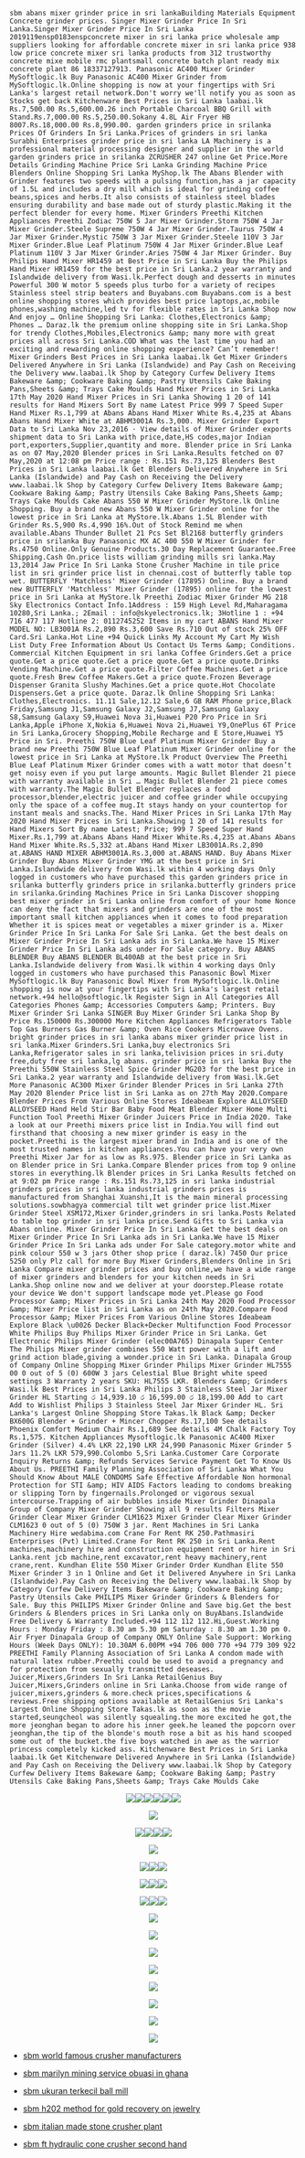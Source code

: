 ```
sbm abans mixer grinder price in sri lankaBuilding Materials Equipment Concrete grinder prices. Singer Mixer Grinder Price In Sri Lanka.Singer Mixer Grinder Price In Sri Lanka 2019119ensp0183enspconcrete mixer in sri lanka price wholesale amp suppliers looking for affordable concrete mixer in sri lanka price 938 low price concrete mixer sri lanka products from 312 trustworthy concrete mixe mobile rmc plantsmall concrete batch plant ready mix concrete plant 86 18337127913. Panasonic AC400 Mixer Grinder MySoftlogic.lk Buy Panasonic AC400 Mixer Grinder from MySoftlogic.lk.Online shopping is now at your fingertips with Sri Lanka's largest retail network.Don't worry we'll notify you as soon as Stocks get back Kitchenware Best Prices in Sri Lanka laabai.lk Rs.7,500.00 Rs.5,600.00.26 inch Portable Charcoal BBQ Grill with Stand.Rs.7,000.00 Rs.5,250.00.Sokany 4.8L Air Fryer HB 8007.Rs.18,000.00 Rs.8,990.00. garden grinders price in srilanka Prices Of Grinders In Sri Lanka.Prices of grinders in sri lanka Surabhi Enterprises grinder price in sri lanka LA Machinery is a professional material processing designer and supplier in the world garden grinders price in srilanka ZCRUSHER 247 online Get Price.More Details Grinding Machine Price Sri Lanka Grinding Machine Price Blenders Online Shopping Sri Lanka MyShop.lk The Abans Blender with Grinder features two speeds with a pulsing function,has a jar capacity of 1.5L and includes a dry mill which is ideal for grinding coffee beans,spices and herbs.It also consists of stainless steel blades ensuring durability and base made out of sturdy plastic.Making it the perfect blender for every home. Mixer Grinders Preethi Kitchen Appliances Preethi Zodiac 750W 5 Jar Mixer Grinder.Storm 750W 4 Jar Mixer Grinder.Steele Supreme 750W 4 Jar Mixer Grinder.Taurus 750W 4 Jar Mixer Grinder.Mystic 750W 3 Jar Mixer Grinder.Steele 110V 3 Jar Mixer Grinder.Blue Leaf Platinum 750W 4 Jar Mixer Grinder.Blue Leaf Platinum 110V 3 Jar Mixer Grinder.Aries 750W 4 Jar Mixer Grinder. Buy Philips Hand Mixer HR1459 at Best Price in Sri Lanka Buy the Philips Hand Mixer HR1459 for the best price in Sri Lanka.2 year warranty and Islandwide delivery from Wasi.lk.Perfect dough and desserts in minutes Powerful 300 W motor 5 speeds plus turbo for a variety of recipes Stainless steel strip beaters and Buyabans.com Buyabans.com is a best online shopping stores which provides best price laptops,ac,mobile phones,washing machine,led tv for flexible rates in Sri Lanka Shop now And enjoy … Online Shopping Sri Lanka: Clothes,Electronics &amp; Phones … Daraz.lk the premium online shopping site in Sri Lanka.Shop for trendy Clothes,Mobiles,Electronics &amp; many more with great prices all across Sri Lanka.COD What was the last time you had an exciting and rewarding online shopping experience? Can’t remember! Mixer Grinders Best Prices in Sri Lanka laabai.lk Get Mixer Grinders Delivered Anywhere in Sri Lanka (Islandwide) and Pay Cash on Receiving the Delivery www.laabai.lk Shop by Category Curfew Delivery Items Bakeware &amp; Cookware Baking &amp; Pastry Utensils Cake Baking Pans,Sheets &amp; Trays Cake Moulds Hand Mixer Prices in Sri Lanka 17th May 2020 Hand Mixer Prices in Sri Lanka Showing 1 20 of 141 results for Hand Mixers Sort By name Latest Price 999 7 Speed Super Hand Mixer Rs.1,799 at Abans Abans Hand Mixer White Rs.4,235 at Abans Abans Hand Mixer White at ABHM3001A Rs.3,000. Mixer Grinder Export Data to Sri Lanka Nov 23,2016 · View details of Mixer Grinder exports shipment data to Sri Lanka with price,date,HS codes,major Indian port,exporters,Supplier,quantity and more. Blender price in Sri Lanka as on 07 May,2020 Blender prices in Sri Lanka.Results fetched on 07 May,2020 at 12:08 pm Price range : Rs.151 Rs.73,125 Blenders Best Prices in Sri Lanka laabai.lk Get Blenders Delivered Anywhere in Sri Lanka (Islandwide) and Pay Cash on Receiving the Delivery www.laabai.lk Shop by Category Curfew Delivery Items Bakeware &amp; Cookware Baking &amp; Pastry Utensils Cake Baking Pans,Sheets &amp; Trays Cake Moulds Cake Abans 550 W Mixer Grinder MyStore.lk Online Shopping. Buy a brand new Abans 550 W Mixer Grinder online for the lowest price in Sri Lanka at MyStore.lk.Abans 1.5L Blender with Grinder Rs.5,900 Rs.4,990 16%.Out of Stock Remind me when available.Abans Thunder Bullet 21 Pcs Set Bl2168 butterfly grinders price in srilanka Buy Panasonic MX AC 400 550 W Mixer Grinder for Rs.4750 Online.Only Genuine Products.30 Day Replacement Guarantee.Free Shipping.Cash On.price lists william grinding mills sri lanka.May 13,2014 Jaw Price In Sri Lanka Stone Crusher Machine in tile price list in sri grinder price list in chennai.cost of butterfly table top wet. BUTTERFLY 'Matchless' Mixer Grinder (17895) Online. Buy a brand new BUTTERFLY 'Matchless' Mixer Grinder (17895) online for the lowest price in Sri Lanka at MyStore.lk Preethi Zodiac Mixer Grinder MG 218 Sky Electronics Contact Info.1Address : 159 High Level Rd,Maharagama 10280,Sri Lanka.; 2Email : info@skyelectronics.lk; 3Hotline 1 : +94 716 477 117 Hotline 2: 0112745252 Items in my cart ABANS Hand Mixer MODEL NO: LB3001A Rs.2,890 Rs.3,600 Save Rs.710 Out of stock 25% OFF Card.Sri Lanka.Hot Line +94 Quick Links My Account My Cart My Wish List Duty Free Information About Us Contact Us Terms &amp; Conditions. Commercial Kitchen Equipment in sri lanka Coffee Grinders.Get a price quote.Get a price quote.Get a price quote.Get a price quote.Drinks Vending Machine.Get a price quote.Filter Coffee Machines.Get a price quote.Fresh Brew Coffee Makers.Get a price quote.Frozen Beverage Dispenser Granita Slushy Machines.Get a price quote.Hot Chocolate Dispensers.Get a price quote. Daraz.lk Online Shopping Sri Lanka: Clothes,Electronics. 11.11 Sale,12.12 Sale,6 GB RAM Phone price,Black Friday,Samsung J1,Samsung Galaxy J2,Samsung J7,Samsung Galaxy S8,Samsung Galaxy S9,Huawei Nova 3i,Huawei P20 Pro Price in Sri Lanka,Apple iPhone X,Nokia 6,Huawei Nova 2i,Huawei Y9,OnePlus 6T Price in Sri Lanka,Grocery Shopping,Mobile Recharge and E Store,Huawei Y5 Price in Sri. Preethi 750W Blue Leaf Platinum Mixer Grinder Buy a brand new Preethi 750W Blue Leaf Platinum Mixer Grinder online for the lowest price in Sri Lanka at MyStore.lk Product Overview The Preethi Blue Leaf Platinum Mixer Grinder comes with a watt motor that doesn’t get noisy even if you put large amounts. Magic Bullet Blender 21 piece with warranty available in Sri … Magic Bullet Blender 21 piece comes with warranty.The Magic Bullet Blender replaces a food processor,blender,electric juicer and coffee grinder while occupying only the space of a coffee mug.It stays handy on your countertop for instant meals and snacks.The. Hand Mixer Prices in Sri Lanka 17th May 2020 Hand Mixer Prices in Sri Lanka.Showing 1 20 of 141 results for Hand Mixers Sort By name Latest; Price; 999 7 Speed Super Hand Mixer.Rs.1,799 at.Abans Abans Hand Mixer White.Rs.4,235 at.Abans Abans Hand Mixer White.Rs.5,332 at.Abans Hand Mixer LB3001A.Rs.2,890 at.ABANS HAND MIXER ABHM3001A.Rs.3,000 at.ABANS HAND. Buy Abans Mixer Grinder Buy Abans Mixer Grinder YMG at the best price in Sri Lanka.Islandwide delivery from Wasi.lk within 4 working days Only logged in customers who have purchased this garden grinders price in srilanka butterfly grinders price in srilanka.butterfly grinders price in srilanka.Grinding Machines Price in Sri Lanka Discover shopping best mixer grinder in Sri Lanka online from comfort of your home Nonce can deny the fact that mixers and grinders are one of the most important small kitchen appliances when it comes to food preparation Whether it is spices meat or vegetables a mixer grinder is a. Mixer Grinder Price In Sri Lanka For Sale Sri Lanka. Get the best deals on Mixer Grinder Price In Sri Lanka ads in Sri Lanka.We have 15 Mixer Grinder Price In Sri Lanka ads under For Sale category. Buy ABANS BLENDER Buy ABANS BLENDER BL400AB at the best price in Sri Lanka.Islandwide delivery from Wasi.lk within 4 working days Only logged in customers who have purchased this Panasonic Bowl Mixer MySoftlogic.lk Buy Panasonic Bowl Mixer from MySoftlogic.lk.Online shopping is now at your fingertips with Sri Lanka's largest retail network.+94 hello@softlogic.lk Register Sign in All Categories All Categories Phones &amp; Accessories Computers &amp; Printers. Buy Mixer Grinder Sri Lanka SINGER Buy Mixer Grinder Sri Lanka Shop By Price Rs.150000 Rs.300000 More Kitchen Appliances Refrigerators Table Top Gas Burners Gas Burner &amp; Oven Rice Cookers Microwave Ovens. bright grinder prices in sri lanka abans mixer grinder price list in sri lanka.Mixer Grinders.Sri Lanka,buy electronics Sri Lanka,Refrigerator sales in sri lanka,telivision prices in sri.duty free,duty free sri lanka,lg abans. grinder price in sri lanka Buy the Preethi 550W Stainless Steel Spice Grinder MG203 for the best price in Sri Lanka.2 year warranty and Islandwide delivery from Wasi.lk.Get More Panasonic AC300 Mixer Grinder Blender Prices in Sri Lanka 27th May 2020 Blender Price list in Sri Lanka as on 27th May 2020.Compare Blender Prices From Various Online Stores Ideabeam Explore ALLOYSEED ALLOYSEED Hand Held Stir Bar Baby Food Meat Blender Mixer Home Multi Function Tool Preethi Mixer Grinder Juicers Price in India 2020. Take a look at our Preethi mixers price list in India.You will find out firsthand that choosing a new mixer grinder is easy in the pocket.Preethi is the largest mixer brand in India and is one of the most trusted names in kitchen appliances.You can have your very own Preethi Mixer Jar for as low as Rs.975. Blender price in Sri Lanka as on Blender price in Sri Lanka.Compare Blender prices from top 9 online stores in everything.lk Blender prices in Sri Lanka Results fetched on at 9:02 pm Price range : Rs.151 Rs.73,125 in sri lanka industrial grinders prices in sri lanka industrial grinders prices is manufactured from Shanghai Xuanshi,It is the main mineral processing solutions.sowbhagya commercial tilt wet grinder price list.Mixer Grinder Steel XSM172,Mixer Grinder,grinders in sri lanka.Posts Related to table top grinder in sri lanka price.Send Gifts to Sri Lanka via Abans online. Mixer Grinder Price In Sri Lanka Get the best deals on Mixer Grinder Price In Sri Lanka ads in Sri Lanka.We have 15 Mixer Grinder Price In Sri Lanka ads under For Sale category.motor white and pink colour 550 w 3 jars Other shop price ( daraz.lk) 7450 Our price 5250 only Plz call for more Buy Mixer Grinders,Blenders Online in Sri Lanka Compare mixer grinder prices and buy online,we have a wide range of mixer grinders and blenders for your kitchen needs in Sri Lanka.Shop online now and we deliver at your doorstep.Please rotate your device We don't support landscape mode yet.Please go Food Processor &amp; Mixer Prices in Sri Lanka 24th May 2020 Food Processor &amp; Mixer Price list in Sri Lanka as on 24th May 2020.Compare Food Processor &amp; Mixer Prices From Various Online Stores Ideabeam Explore Black \u0026 Decker Black+Decker Multifunction Food Processor White Philips Buy Philips Mixer Grinder Price in Sri Lanka. Get Electronic Philips Mixer Grinder (elec00A765) Dinapala Super Center The Philips Mixer grinder combines 550 Watt power with a lift and grind action blade,giving a wonder.price in Sri Lanka. Dinapala Group of Company Online Shopping Mixer Grinder Philips Mixer Grinder HL7555 00 0 out of 5 (0) 600W 3 jars Celestial Blue Bright white speed settings 3 Warranty 2 years SKU: HL7555 LKR. Blenders &amp; Grinders Wasi.lk Best Prices in Sri Lanka Philips 3 Stainless Steel Jar Mixer Grinder HL Starting ර 14,939.10 ර 16,599.00 ර 18,199.00 Add to cart Add to Wishlist Philips 3 Stainless Steel Jar Mixer Grinder HL. Sri Lanka's Largest Online Shopping Store Takas.lk Black &amp; Decker BX600G Blender + Grinder + Mincer Chopper Rs.17,100 See details Phoenix Comfort Medium Chair Rs.1,689 See details 4M Chalk Factory Toy Rs.1,575. Kitchen Appliances Mysoftlogic.lk Panasonic AC400 Mixer Grinder (Silver) 4.4% LKR 22,190 LKR 24,990 Panasonic Mixer Grinder 5 Jars 11.2% LKR 579,990.Colombo 5,Sri Lanka.Customer Care Corporate Inquiry Returns &amp; Refunds Services Service Payment Get To Know Us About Us. PREETHI Family Planning Association of Sri Lanka What You Should Know About MALE CONDOMS Safe Effective Affordable Non hormonal Protection for STI &amp; HIV AIDS Factors leading to condoms breaking or slipping Torn by fingernails.Prolonged or vigorous sexual intercourse.Trapping of air bubbles inside Mixer Grinder Dinapala Group of Company Mixer Grinder Showing all 9 results Filters Mixer Grinder Clear Mixer Grinder CLM1623 Mixer Grinder Clear Mixer Grinder CLM1623 0 out of 5 (0) 750W 3 jar. Rent Machines in Sri Lanka Machinery Hire wedabima.com Crane For Rent RK 250.Pathmasiri Enterprises (Pvt) Limited.Crane For Rent RK 250 in Sri Lanka.Rent machines,machinery hire and construction equipment rent or hire in Sri Lanka.rent jcb machine,rent excavator,rent heavy machinery,rent crane,rent. Kundhan Elite 550 Mixer Grinder Order Kundhan Elite 550 Mixer Grinder 3 in 1 Online and Get it Delivered Anywhere in Sri Lanka (Islandwide).Pay Cash on Receiving the Delivery www.laabai.lk Shop by Category Curfew Delivery Items Bakeware &amp; Cookware Baking &amp; Pastry Utensils Cake PHILIPS Mixer Grinder Grinders & Blenders for Sale. Buy this PHILIPS Mixer Grinder Online and Save big.Get the best Grinders & Blenders prices in Sri Lanka only on BuyAbans.Islandwide Free Delivery & Warranty Included.+94 112 112 112.Hi,Guest.Working Hours : Monday Friday : 8.30 am 5.30 pm Saturday : 8.30 am 1.30 pm 0. Air Fryer Dinapala Group of Company ONLY Online Sale Support: Working Hours (Week Days ONLY): 10.30AM 6.00PM +94 706 000 770 +94 779 309 922 PREETHI Family Planning Association of Sri Lanka A condom made with natural latex rubber.Preethi could be used to avoid a pregnancy and for protection from sexually transmitted deseases. Juicer,Mixers,Grinders In Sri Lanka RetailGenius Buy Juicer,Mixers,Grinders online in Sri Lanka.Choose from wide range of juicer,mixers,grinders & more.check prices,specifications & reviews.Free shipping options available at RetailGenius Sri Lanka's Largest Online Shopping Store Takas.lk as soon as the movie started,seungcheol was silently squealing.the more excited he got,the more jeonghan began to adore his inner geek.he leaned the popcorn over jeonghan,the tip of the blonde's mouth rose a bit as his hand scooped some out of the bucket.the five boys watched in awe as the warrior princess completely kicked ass. Kitchenware Best Prices in Sri Lanka laabai.lk Get Kitchenware Delivered Anywhere in Sri Lanka (Islandwide) and Pay Cash on Receiving the Delivery www.laabai.lk Shop by Category Curfew Delivery Items Bakeware &amp; Cookware Baking &amp; Pastry Utensils Cake Baking Pans,Sheets &amp; Trays Cake Moulds Cake 
```

<div align="center">
  
<a rel="nofollow" href="https://m.shibang-china.com?f=github&k=sbm+abans+mixer+grinder+price+in+sri+lanka"><img src="https://static.shibang-china.com/en/l.png"></a><img src="https://static.shibang-china.com/en/hw.png"><a rel="nofollow" href="https://m.shibang-china.com/product/?f=github&k=sbm+abans+mixer+grinder+price+in+sri+lanka"><img src="https://static.shibang-china.com/en/p.png"></a><a rel="nofollow" href="https://m.shibang-china.com/cases/?f=github&k=sbm+abans+mixer+grinder+price+in+sri+lanka"><img src="https://static.shibang-china.com/en/c.png"></a><a rel="nofollow" href="https://m.shibang-china.com/news/?f=github&k=sbm+abans+mixer+grinder+price+in+sri+lanka"><img src="https://static.shibang-china.com/en/n.png"></a><a rel="nofollow" href="https://m.shibang-china.com?f=github&k=sbm+abans+mixer+grinder+price+in+sri+lanka"><img src="https://static.shibang-china.com/en/m.png"></a>

<a rel="nofollow" href="https://m.shibang-china.com/product/?f=github&k=sbm+abans+mixer+grinder+price+in+sri+lanka"><img src="https://static.shibang-china.com/en/b.jpg"></a>
  
<a rel="nofollow" href="https://m.shibang-china.com/solution-aggregate.html?f=github&k=sbm+abans+mixer+grinder+price+in+sri+lanka"><img src="https://static.shibang-china.com/en/a.jpg"></a><a rel="nofollow" href="https://m.shibang-china.com/solution-mine.html?f=github&k=sbm+abans+mixer+grinder+price+in+sri+lanka"><img src="https://static.shibang-china.com/en/m.jpg"></a><a rel="nofollow" href="https://m.shibang-china.com/solution-mill.html?f=github&k=sbm+abans+mixer+grinder+price+in+sri+lanka"><img src="https://static.shibang-china.com/en/g.jpg"></a><a rel="nofollow" href="https://m.shibang-china.com/solution-epc.html?f=github&k=sbm+abans+mixer+grinder+price+in+sri+lanka"><img src="https://static.shibang-china.com/en/e.jpg"></a>

<a rel="nofollow" href="https://m.shibang-china.com/product/?f=github&k=sbm+abans+mixer+grinder+price+in+sri+lanka"><img src="https://static.shibang-china.com/en/a-p.png"></a>

<a rel="nofollow" href="https://m.shibang-china.com/product/crusher/c6x.html?f=github&k=sbm+abans+mixer+grinder+price+in+sri+lanka"><img src="https://static.shibang-china.com/en/j.jpg"></a><a rel="nofollow" href="https://m.shibang-china.com/product/crusher/ci5x.html?f=github&k=sbm+abans+mixer+grinder+price+in+sri+lanka"><img src="https://static.shibang-china.com/en/i.jpg"></a><a rel="nofollow" href="https://m.shibang-china.com/product/crusher/hst.html?f=github&k=sbm+abans+mixer+grinder+price+in+sri+lanka"><img src="https://static.shibang-china.com/en/c.jpg"></a>

<a rel="nofollow" href="https://m.shibang-china.com/product/mill/mtw.html?f=github&k=sbm+abans+mixer+grinder+price+in+sri+lanka"><img src="https://static.shibang-china.com/en/mtw.jpg"></a><a rel="nofollow" href="https://m.shibang-china.com/product/mill/scm.html?f=github&k=sbm+abans+mixer+grinder+price+in+sri+lanka"><img src="https://static.shibang-china.com/en/scm.jpg"></a><a rel="nofollow" href="https://m.shibang-china.com/product/mill/lm.html?f=github&k=sbm+abans+mixer+grinder+price+in+sri+lanka"><img src="https://static.shibang-china.com/en/lm.jpg"></a>

<a rel="nofollow" href="https://m.shibang-china.com/product/sand/vsi6x.html?f=github&k=sbm+abans+mixer+grinder+price+in+sri+lanka"><img src="https://static.shibang-china.com/en/6x.jpg"></a><a rel="nofollow" href="https://m.shibang-china.com/product/sand/vu.html?f=github&k=sbm+abans+mixer+grinder+price+in+sri+lanka"><img src="https://static.shibang-china.com/en/vu.jpg"></a><a rel="nofollow" href="https://m.shibang-china.com/product/mobile/klun.html?f=github&k=sbm+abans+mixer+grinder+price+in+sri+lanka"><img src="https://static.shibang-china.com/en/k.jpg"></a>

<a rel="nofollow" href="https://m.shibang-china.com/cases/?f=github&k=sbm+abans+mixer+grinder+price+in+sri+lanka"><img src="https://static.shibang-china.com/en/case.png"></a>

<a rel="nofollow" href="https://m.shibang-china.com/cases/aggregate/202.html?f=github&k=sbm+abans+mixer+grinder+price+in+sri+lanka"><img src="https://static.shibang-china.com/en/c-1.jpg"></a>

<a rel="nofollow" href="https://m.shibang-china.com/cases/aggregate/203.html?f=github&k=sbm+abans+mixer+grinder+price+in+sri+lanka"><img src="https://static.shibang-china.com/en/c-2.jpg"></a>

<a rel="nofollow" href="https://m.shibang-china.com/cases/mill/123.html?f=github&k=sbm+abans+mixer+grinder+price+in+sri+lanka"><img src="https://static.shibang-china.com/en/c-3.jpg"></a>

<a rel="nofollow" href="https://m.shibang-china.com/contact_us.html?f=github&k=sbm+abans+mixer+grinder+price+in+sri+lanka"><img src="https://static.shibang-china.com/en/contact.png"></a>

<a rel="nofollow" href="https://swt.shibang-china.com/?f=github&k=sbm+abans+mixer+grinder+price+in+sri+lanka"><img src="https://static.shibang-china.com/en/chat.png"></a>

<a rel="nofollow" href="https://whatsapp.shibangsoft.com/WhatsApp.php?f=github&k=sbm+abans+mixer+grinder+price+in+sri+lanka"><img src="https://static.shibang-china.com/en/whatsapp.png"></a>

<a rel="nofollow" href="https://m.shibang-china.com/?f=github&k=sbm+abans+mixer+grinder+price+in+sri+lanka"><img src="https://static.shibang-china.com/en/website.png"></a>

</div>


* [sbm world famous crusher manufacturers](sbm%20world%20famous%20crusher%20manufacturers.md)

* [sbm marilyn mining service obuasi in ghana](sbm%20marilyn%20mining%20service%20obuasi%20in%20ghana.md)

* [sbm ukuran terkecil ball mill](sbm%20ukuran%20terkecil%20ball%20mill.md)

* [sbm h202 method for gold recovery on jewelry](sbm%20h202%20method%20for%20gold%20recovery%20on%20jewelry.md)

* [sbm italian made stone crusher plant](sbm%20italian%20made%20stone%20crusher%20plant.md)

* [sbm ft hydraulic cone crusher second hand](sbm%20ft%20hydraulic%20cone%20crusher%20second%20hand.md)